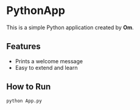 # PythonApp

This is a simple Python application created by **Om**.

## Features

- Prints a welcome message
- Easy to extend and learn

## How to Run

```bash
python App.py
```
